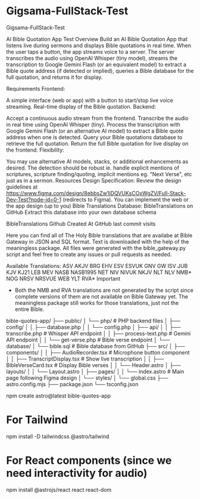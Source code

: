 # Gigsama-FullStack-Test
Gigsama-FullStack-Test

AI Bible Quotation App Test
Overview
Build an AI Bible Quotation App that listens live during sermons and displays Bible quotations in real time. When the user taps a button, the app streams voice to a server. The server transcribes the audio using OpenAI Whisper (tiny model), streams the transcription to Google Gemini Flash (or an equivalent model) to extract a Bible quote address (if detected or implied), queries a Bible database for the full quotation, and returns it for display.

Requirements
Frontend:

A simple interface (web or app) with a button to start/stop live voice streaming.
Real-time display of the Bible quotation.
Backend:

Accept a continuous audio stream from the frontend.
Transcribe the audio in real time using OpenAI Whisper (tiny).
Process the transcription with Google Gemini Flash (or an alternative AI model) to extract a Bible quote address when one is detected.
Query your Bible quotations database to retrieve the full quotation.
Return the full Bible quotation for live display on the frontend.
Flexibility:

You may use alternative AI models, stacks, or additional enhancements as desired.
The detection should be robust ie. handle explicit mentions of scriptures, scripture finding/quoting, implicit mentions eg. "Next Verse", etc just as in a sermon.
Resources
Design Specification:
Review the design guidelines at https://www.figma.com/design/8ebbsZw1iDQVUKsCOxWgZV/Full-Stack-Dev-Test?node-id=0-1 (redirects to Figma). You can implement the web or the app design (up to you)
Bible Translations Database:
BibleTranslations on GitHub Extract this database into your own database schema


BibleTranslations
Github Created At GitHub last commit visits

Here you can find all of The Holy Bible translations that are availabe at Bible Gateway in JSON and SQL format. Text is downloaded with the help of the meaningless package. All files were generated with the bible_gateway.py script and feel free to create any issues or pull requests as needed.

Available Translations:
ASV
AKJV
BRG
EHV
ESV
ESVUK
GNV
GW
ISV
JUB
KJV
KJ21
LEB
MEV
NASB
NASB1995
NET
NIV
NIVUK
NKJV
NLT
NLV
NMB*
NOG
NRSV
NRSVUE
WEB
YLT
RVA*
Important

* Both the NMB and RVA translations are not generated by the script since complete versions of them are not available on Bible Gateway yet. The meaningless package still works for those translations, just not the entire Bible.

bible-quotes-app/
├── public/
│   └── php/                    # PHP backend files
│       ├── config/
│       │   ├── database.php
│       │   └── config.php
│       ├── api/
│       │   ├── transcribe.php  # Whisper API endpoint
│       │   ├── process-text.php # Gemini API endpoint
│       │   └── get-verse.php   # Bible verse endpoint
│       └── database/
│           └── bible.sql       # Bible database from GitHub
├── src/
│   ├── components/
│   │   ├── AudioRecorder.tsx   # Microphone button component
│   │   ├── TranscriptDisplay.tsx # Show live transcription
│   │   ├── BibleVerseCard.tsx  # Display Bible verses
│   │   └── Header.astro
│   ├── layouts/
│   │   └── Layout.astro
│   ├── pages/
│   │   └── index.astro        # Main page following Figma design
│   └── styles/
│       └── global.css
├── astro.config.mjs
├── package.json
└── tsconfig.json

npm create astro@latest bible-quotes-app
# For Tailwind
npm install -D tailwindcss @astro/tailwind

# For React components (since we need interactivity for audio)
npm install @astrojs/react react react-dom